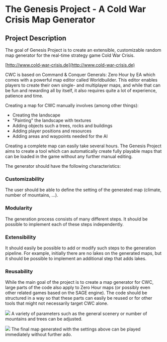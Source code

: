 # The Genesis Project - A Cold War Crisis Map Generator

## Project Description
The goal of Genesis Project is to create an extensible, customizable random map generator for the real-time strategy game Cold War Crisis.

[http://www.cold-war-crisis.de](http://www.cold-war-crisis.de)

CWC is based on Command & Conquer Generals: Zero Hour by EA which comes with a powerful map editor called Worldbuilder. This editor enables players to create their own single- and multiplayer maps, and while that can be fun and rewarding all by itself, it also requires quite a lot of experience, patience and time.

Creating a map for CWC manually involves (among other things):
* Creating the landscape
* "Painting" the landscape with textures
* Adding objects such a trees, rocks and buildings
* Adding player positions and resources
* Adding areas and waypoints needed for the AI

Creating a complete map can easily take several hours.
The Genesis Project aims to create a tool which can automatically create fully playable maps that can be loaded in the game without any further manual editing.

The generator should have the following characteristics:
### Customizability
The user should be able to define the setting of the generated map (climate, number of mountains, ...).
### Modularity
The generation process consists of many different steps. It should be possible to implement each of these steps independently.
### Extensibility
It should easily be possible to add or modify such steps to the generation pipeline. For example, initially there are no lakes on the generated maps, but it should be possible to implement an additional step that adds lakes.
### Reusability
While the main goal of the project is to create a map generator for CWC, large parts of the code also apply to Zero Hour maps (or possibly even other related games based on the SAGE engine). The code should be structured in a way so that these parts can easily be reused or for other tools that might not necessarily target CWC alone.


![](https://cdn.rawgit.com/Skleni/genesis/master/Images/Home_genesis.png)
A variety of parameters such as the general scenery or number of mountains and trees can be adjusted.


![](https://cdn.rawgit.com/Skleni/genesis/master/Images/Home_wb.jpg)
The final map generated with the settings above can be played immediately without further ado.


